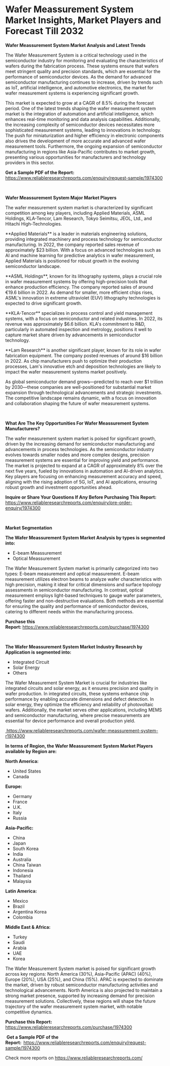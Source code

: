 <p><h1>Wafer Meassurement System Market Insights, Market Players and Forecast Till 2032</h1></p><p><strong>Wafer Meassurement System Market Analysis and Latest Trends</strong></p>
<p><p>The Wafer Measurement System is a critical technology used in the semiconductor industry for monitoring and evaluating the characteristics of wafers during the fabrication process. These systems ensure that wafers meet stringent quality and precision standards, which are essential for the performance of semiconductor devices. As the demand for advanced semiconductor manufacturing continues to increase, driven by trends such as IoT, artificial intelligence, and automotive electronics, the market for wafer measurement systems is experiencing significant growth.</p><p>This market is expected to grow at a CAGR of 8.5% during the forecast period. One of the latest trends shaping the wafer measurement system market is the integration of automation and artificial intelligence, which enhances real-time monitoring and data analysis capabilities. Additionally, the increasing complexity of semiconductor devices necessitates more sophisticated measurement systems, leading to innovations in technology. The push for miniaturization and higher efficiency in electronic components also drives the development of more accurate and advanced wafer measurement tools. Furthermore, the ongoing expansion of semiconductor manufacturing in regions like Asia-Pacific contributes to market growth, presenting various opportunities for manufacturers and technology providers in this sector.</p></p>
<p><strong>Get a Sample PDF of the Report:&nbsp;</strong> <a href="https://www.reliableresearchreports.com/enquiry/request-sample/1974300?utm_campaign=11&utm_medium=2&utm_source=Github&utm_content=ia&utm_term=01032025&utm_id=wafer-meassurement-system">https://www.reliableresearchreports.com/enquiry/request-sample/1974300</a></p>
<p>&nbsp;</p>
<p><strong>Wafer Meassurement System Major Market Players</strong></p>
<p><p>The wafer measurement system market is characterized by significant competition among key players, including Applied Materials, ASML Holdings, KLA-Tencor, Lam Research, Tokyo Seimitsu, JEOL, Ltd., and Hitachi High-Technologies. </p><p>**Applied Materials** is a leader in materials engineering solutions, providing integrated machinery and process technology for semiconductor manufacturing. In 2022, the company reported sales revenue of approximately $23 billion. With a focus on advanced technologies such as AI and machine learning for predictive analytics in wafer measurement, Applied Materials is positioned for robust growth in the evolving semiconductor landscape.</p><p>**ASML Holdings**, known for its lithography systems, plays a crucial role in wafer measurement systems by offering high-precision tools that enhance production efficiency. The company reported sales of around €19.6 billion in 2022. As demand for smaller, more efficient chips rises, ASML's innovation in extreme ultraviolet (EUV) lithography technologies is expected to drive significant growth.</p><p>**KLA-Tencor** specializes in process control and yield management systems, with a focus on semiconductor and related industries. In 2022, its revenue was approximately $6.6 billion. KLA's commitment to R&D, particularly in automated inspection and metrology, positions it well to capture market share driven by advancements in semiconductor technology.</p><p>**Lam Research** is another significant player, known for its role in wafer fabrication equipment. The company posted revenues of around $16 billion in 2022. As chip manufacturers push to optimize their production processes, Lam's innovative etch and deposition technologies are likely to impact the wafer measurement systems market positively.</p><p>As global semiconductor demand grows—predicted to reach over $1 trillion by 2030—these companies are well-positioned for substantial market expansion through technological advancements and strategic investments. The competitive landscape remains dynamic, with a focus on innovation and collaboration shaping the future of wafer measurement systems.</p></p>
<p>&nbsp;</p>
<p><strong>What Are The Key Opportunities For Wafer Meassurement System Manufacturers?</strong></p>
<p><p>The wafer measurement system market is poised for significant growth, driven by the increasing demand for semiconductor manufacturing and advancements in process technologies. As the semiconductor industry evolves towards smaller nodes and more complex designs, precision measurement systems are essential for improving yield and performance. The market is projected to expand at a CAGR of approximately 8% over the next five years, fueled by innovations in automation and AI-driven analytics. Key players are focusing on enhancing measurement accuracy and speed, aligning with the rising adoption of 5G, IoT, and AI applications, ensuring robust growth and investment opportunities ahead.</p></p>
<p><strong>Inquire or Share Your Questions If Any Before Purchasing This Report:</strong> <a href="https://www.reliableresearchreports.com/enquiry/pre-order-enquiry/1974300?utm_campaign=11&utm_medium=2&utm_source=Github&utm_content=ia&utm_term=01032025&utm_id=wafer-meassurement-system">https://www.reliableresearchreports.com/enquiry/pre-order-enquiry/1974300</a></p>
<p>&nbsp;</p>
<p><strong>Market Segmentation</strong></p>
<p><strong>The Wafer Meassurement System Market Analysis by types is segmented into:</strong></p>
<p><ul><li>E-beam Meassurement</li><li>Optical Meassurement</li></ul></p>
<p><p>The Wafer Measurement System market is primarily categorized into two types: E-beam measurement and optical measurement. E-beam measurement utilizes electron beams to analyze wafer characteristics with high precision, making it ideal for critical dimensions and surface topology assessments in semiconductor manufacturing. In contrast, optical measurement employs light-based techniques to gauge wafer parameters, offering faster and non-destructive evaluations. Both methods are essential for ensuring the quality and performance of semiconductor devices, catering to different needs within the manufacturing process.</p></p>
<p><strong>Purchase this Report:&nbsp;</strong><a href="https://www.reliableresearchreports.com/purchase/1974300?utm_campaign=11&utm_medium=2&utm_source=Github&utm_content=ia&utm_term=01032025&utm_id=wafer-meassurement-system">https://www.reliableresearchreports.com/purchase/1974300</a></p>
<p>&nbsp;</p>
<p><strong>The Wafer Meassurement System Market Industry Research by Application is segmented into:</strong></p>
<p><ul><li>Integrated Circuit</li><li>Solar Energy</li><li>Others</li></ul></p>
<p><p>The Wafer Measurement System Market is crucial for industries like integrated circuits and solar energy, as it ensures precision and quality in wafer production. In integrated circuits, these systems enhance chip performance by enabling accurate dimensions and defect detection. In solar energy, they optimize the efficiency and reliability of photovoltaic wafers. Additionally, the market serves other applications, including MEMS and semiconductor manufacturing, where precise measurements are essential for device performance and overall production yield.</p></p>
<p><a href="https://www.reliableresearchreports.com/wafer-meassurement-system-r1974300?utm_campaign=11&utm_medium=2&utm_source=Github&utm_content=ia&utm_term=01032025&utm_id=wafer-meassurement-system">&nbsp;https://www.reliableresearchreports.com/wafer-meassurement-system-r1974300</a></p>
<p><strong>In terms of Region, the Wafer Meassurement System Market Players available by Region are:</strong></p>
<p>
    <p> <strong> North America: </strong>
        <ul>
            <li>United States</li>
            <li>Canada</li>
        </ul>
        </p> 
    <p> <strong> Europe: </strong>
        <ul>
            <li>Germany</li>
            <li>France</li>
            <li>U.K.</li>
            <li>Italy</li>
            <li>Russia</li>
        </ul>
        </p> 
    <p> <strong> Asia-Pacific: </strong>
        <ul>
            <li>China</li>
            <li>Japan</li>
            <li>South Korea</li>
            <li>India</li>
            <li>Australia</li>
            <li>China Taiwan</li>
            <li>Indonesia</li>
            <li>Thailand</li>
            <li>Malaysia</li>
        </ul>
        </p> 
    <p> <strong> Latin America: </strong>
        <ul>
            <li>Mexico</li>
            <li>Brazil</li>
            <li>Argentina Korea</li>
            <li>Colombia</li>
        </ul>
        </p> 
    <p> <strong> Middle East & Africa: </strong>
        <ul>
            <li>Turkey</li>
            <li>Saudi</li>
            <li>Arabia</li>
            <li>UAE</li>
            <li>Korea</li>
        </ul>
    </p>
    </p>
<p><p>The Wafer Measurement System market is poised for significant growth across key regions: North America (30%), Asia-Pacific (APAC) (40%), Europe (20%), USA (25%), and China (15%). APAC is expected to dominate the market, driven by robust semiconductor manufacturing activities and technological advancements. North America is also projected to maintain a strong market presence, supported by increasing demand for precision measurement solutions. Collectively, these regions will shape the future trajectory of the wafer measurement system market, with notable competitive dynamics.</p></p>
<p><strong>Purchase this Report: </strong><a href="https://www.reliableresearchreports.com/purchase/1974300?utm_campaign=11&utm_medium=2&utm_source=Github&utm_content=ia&utm_term=01032025&utm_id=wafer-meassurement-system">https://www.reliableresearchreports.com/purchase/1974300</a></p>
<p>&nbsp;<strong>Get a Sample PDF of the Report:&nbsp;&nbsp;</strong><a href="https://www.reliableresearchreports.com/enquiry/request-sample/1974300?utm_campaign=11&utm_medium=2&utm_source=Github&utm_content=ia&utm_term=01032025&utm_id=wafer-meassurement-system">https://www.reliableresearchreports.com/enquiry/request-sample/1974300</a></p>
<p><strong></strong></p>
<p>Check more reports on <a href="https://www.reliableresearchreports.com/?utm_campaign=11&utm_medium=2&utm_source=Github&utm_content=ia&utm_term=01032025&utm_id=wafer-meassurement-system">https://www.reliableresearchreports.com/</a></p>